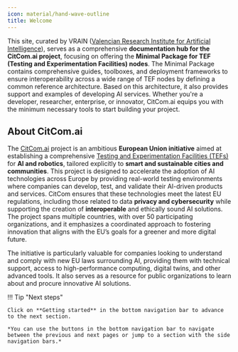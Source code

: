 ```yaml
---
icon: material/hand-wave-outline
title: Welcome
---
```


This site, curated by VRAIN ([Valencian Research Institute for Artificial Intelligence](https://vrain.upv.es/)), serves as a comprehensive **documentation hub for the CitCom.ai project**, focusing on offering the **Minimal Package for TEF (Testing and Experimentation Facilities) nodes**. The Minimal Package contains comprehensive guides, toolboxes, and deployment frameworks to ensure interoperability across a wide range of TEF nodes by defining a common reference architecture. Based on this architecture, it also provides support and examples of developing AI services. Whether you're a developer, researcher, enterprise, or innovator, CitCom.ai equips you with the minimum necessary tools to start building your project.

## About CitCom.ai
The [CitCom.ai](https://citcom.ai) project is an ambitious **European Union initiative** aimed at establishing a comprehensive [Testing and Experimentation Facilities (TEFs)](https://digital-strategy.ec.europa.eu/en/activities/testing-and-experimentation-facilities) for **AI and robotics**, tailored explicitly to **smart and sustainable cities and communities**. This project is designed to accelerate the adoption of AI technologies across Europe by providing real-world testing environments where companies can develop, test, and validate their AI-driven products and services. CitCom ensures that these technologies meet the latest EU regulations, including those related to data **privacy and cybersecurity** while supporting the creation of **interoperable** and ethically sound AI solutions. The project spans multiple countries, with over 50 participating organizations, and it emphasizes a coordinated approach to fostering innovation that aligns with the EU’s goals for a greener and more digital future.

The initiative is particularly valuable for companies looking to understand and comply with new EU laws surrounding AI, providing them with technical support, access to high-performance computing, digital twins, and other advanced tools. It also serves as a resource for public organizations to learn about and procure innovative AI solutions.


!!! Tip "Next steps"

    Click on **Getting started** in the bottom navigation bar to advance to the next section.

    *You can use the buttons in the bottom navigation bar to navigate between the previous and next pages or jump to a section with the side navigation bars.*
